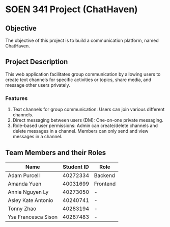 # SOEN 341 Project (ChatHaven)

## Objective

The objective of this project is to build a communication platform, named ChatHaven.

## Project Description

This web application facilitates group communication by allowing users to create text channels for specific activities or topics, share media, and message other users privately.

### Features

1. Text channels for group communication: Users can join various different channels.
2. Direct messaging between users (DM): One-on-one private messaging.
3. Role-based user permissions: Admin can create/delete channels and delete messages in a channel. Members can only send and view messages in a channel.

## Team Members and their Roles

| Name                | Student ID | Role     |
| ------------------- | ---------- | -------- |
| Adam Purcell        | 40272334   | Backend  |
| Amanda Yuen         | 40031699   | Frontend |
| Annie Nguyen Ly     | 40273050   | -        |
| Asley Kate Antonio  | 40240741   | -        |
| Tonny Zhao          | 40283194   | -        |
| Ysa Francesca Sison | 40287483   | -        |
